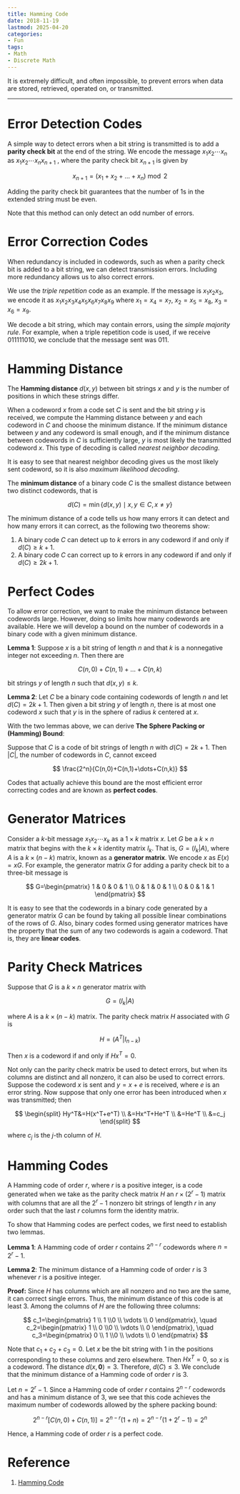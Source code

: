 ```yaml
---
title: Hamming Code
date: 2018-11-19
lastmod: 2025-04-20
categories:
- Fun
tags:
- Math
- Discrete Math
---
```


It is extremely difficult, and often impossible, to prevent errors when data are stored, retrieved, operated on, or transmitted.

<!--more-->

---

# Error Detection Codes

A simple way to detect errors when a bit string is transmitted is to add a **parity check bit** at the end of the string. We encode the message $x_1x_2\cdots x_n$ as $x_1x_2\cdots x_nx_{n+1}$ , where the parity check bit $x_{n+1}$ is given by

$$
x_{n+1}=(x_1+x_2+\dots+x_n) \bmod 2
$$

Adding the parity check bit guarantees that the number of $1$s in the extended string must be even.

Note that this method can only detect an odd number of errors.

# Error Correction Codes

When redundancy is included in codewords, such as when a parity check bit is added to a bit string, we can detect transmission errors. Including more redundancy allows us to also correct errors.

We use the *triple repetition* code as an example. If the message is $x_1x_2x_3$, we encode it as $x_1x_2x_3x_4x_5x_6x_7x_8x_9$ where $x_1=x_4=x_7$, $x_2=x_5=x_8$, $x_3=x_6=x_9$.

We decode a bit string, which may contain errors, using the *simple majority rule*. For example, when a triple repetition code is used, if we receive $011111010$, we conclude that the message sent was $011$.

# Hamming Distance

The **Hamming distance** $d(x,y)$ between bit strings $x$ and $y$ is the number of positions in which these strings differ.

When a codeword $x$ from a code set $C$ is sent and the bit string $y$ is received, we compute the Hamming distance between $y$ and each codeword in $C$ and choose the minimum distance. If the minimum distance between $y$ and any codeword is small enough, and if the minimum distance between codewords in $C$ is sufficiently large, $y$ is most likely the transmitted codeword $x$. This type of decoding is called *nearest neighbor decoding*.

It is easy to see that nearest neighbor decoding gives us the most likely sent codeword, so it is also *maximum likelihood decoding*.

The **minimum distance** of a binary code $C$ is the smallest distance between two distinct codewords, that is

$$
d(C)=\min\{d(x,y) \mid x,y\in C, x\ne y\}
$$

The minimum distance of a code tells us how many errors it can detect and how many errors it can correct, as the following two theorems show:

1. A binary code $C$ can detect up to $k$ errors in any codeword if and only if $d(C)\ge k+1$.
2. A binary code $C$ can correct up to $k$ errors in any codeword if and only if $d(C)\ge 2k+1$.

# Perfect Codes

To allow error correction, we want to make the minimum distance between codewords large. However, doing so limits how many codewords are available. Here we will develop a bound on the number of codewords in a binary code with a given minimum distance.

**Lemma 1**: Suppose $x$ is a bit string of length $n$ and that $k$ is a nonnegative integer not exceeding $n$. Then there are

$$
C(n,0)+C(n,1)+\dots+C(n,k)
$$

bit strings $y$ of length $n$ such that $d(x,y)\le k$.

**Lemma 2**: Let $C$ be a binary code containing codewords of length $n$ and let $d(C)=2k+1$. Then given a bit string $y$ of length $n$, there is at most one codeword $x$ such that $y$ is in the sphere of radius $k$ centered at $x$.

With the two lemmas above, we can derive **The Sphere Packing or (Hamming) Bound**:

Suppose that $C$ is a code of bit strings of length $n$ with $d(C)=2k+1$. Then $|C|$, the number of codewords in $C$, cannot exceed

$$
\frac{2^n}{C(n,0)+C(n,1)+\dots+C(n,k)}
$$

Codes that actually achieve this bound are the most efficient error correcting codes and are known as **perfect codes**.

# Generator Matrices

Consider a $k$-bit message $x_1x_2\cdots x_k$ as a $1\times k$ matrix $x$. Let $G$ be a $k\times n$ matrix that begins with the $k\times k$ identity matrix $I_k$. That is, $G=(I_k|A)$, where $A$ is a $k\times(n-k)$ matrix, known as a **generator matrix**. We encode $x$ as $E(x)=xG$. For example, the generator matrix $G$ for adding a parity check bit to a three-bit message is

$$
G=\begin{pmatrix}
1 & 0 & 0 & 1 \\
0 & 1 & 0 & 1 \\
0 & 0 & 1 & 1
\end{pmatrix}
$$

It is easy to see that the codewords in a binary code generated by a generator matrix $G$ can be found by taking all possible linear combinations of the rows of $G$. Also, binary codes formed using generator matrices have the property that the sum of any two codewords is again a codeword. That is, they are **linear codes**.

# Parity Check Matrices

Suppose that $G$ is a $k\times n$ generator matrix with

$$
G=(I_k|A)
$$

where $A$ is a $k\times(n-k)$ matrix. The parity check matrix $H$ associated with $G$ is

$$
H=(A^T|I_{n-k})
$$

Then $x$ is a codeword if and only if $Hx^T=0$.

Not only can the parity check matrix be used to detect errors, but when its columns are distinct and all nonzero, it can also be used to correct errors. Suppose the codeword $x$ is sent and $y=x+e$ is received, where $e$ is an error string. Now suppose that only one error has been introduced when $x$ was transmitted; then

$$
\begin{split}
Hy^T&=H(x^T+e^T) \\
&=Hx^T+He^T \\
&=He^T \\
&=c_j
\end{split}
$$

where $c_j$ is the $j$-th column of $H$.

# Hamming Codes

A Hamming code of order $r$, where $r$ is a positive integer, is a code generated when we take as the parity check matrix $H$ an $r\times(2^r-1)$ matrix with columns that are all the $2^r-1$ nonzero bit strings of length $r$ in any order such that the last $r$ columns form the identity matrix.

To show that Hamming codes are perfect codes, we first need to establish two lemmas.

**Lemma 1**: A Hamming code of order $r$ contains $2^{n-r}$ codewords where $n=2^r-1$.

**Lemma 2**: The minimum distance of a Hamming code of order $r$ is $3$ whenever $r$ is a positive integer.

**Proof:** Since $H$ has columns which are all nonzero and no two are the same, it can correct single errors. Thus, the minimum distance of this code is at least $3$. Among the columns of $H$ are the following three columns:

$$
c_1=\begin{pmatrix}
1 \\ 1 \\0 \\ \vdots \\ 0
\end{pmatrix},
\quad
c_2=\begin{pmatrix}
1 \\ 0 \\0 \\ \vdots \\ 0
\end{pmatrix},
\quad
c_3=\begin{pmatrix}
0 \\ 1 \\0 \\ \vdots \\ 0
\end{pmatrix}
$$

Note that $c_1+c_2+c_3=0$. Let $x$ be the bit string with $1$ in the positions corresponding to these columns and zero elsewhere. Then $Hx^T=0$, so $x$ is a codeword. The distance $d(x,\mathbf{0})=3$. Therefore, $d(C)\le 3$. We conclude that the minimum distance of a Hamming code of order $r$ is $3$.

Let $n=2^r-1$. Since a Hamming code of order $r$ contains $2^{n-r}$ codewords and has a minimum distance of $3$, we see that this code achieves the maximum number of codewords allowed by the sphere packing bound:

$$
2^{n-r}[C(n,0)+C(n,1)]=2^{n-r}(1+n)=2^{n-r}(1+2^r-1)=2^n
$$

Hence, a Hamming code of order $r$ is a perfect code.

# Reference

1. [Hamming Code](https://www.geeksforgeeks.org/computer-network-hamming-code/)
